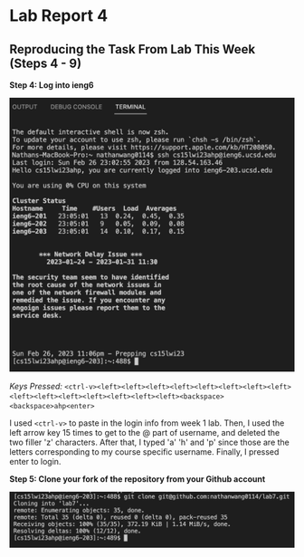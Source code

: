 # Lab Report 4

## Reproducing the Task From Lab This Week (Steps 4 - 9)

**Step 4: Log into ieng6**

![image](lab7-step4.png)

*Keys Pressed:* `<ctrl-v><left><left><left><left><left><left><left><left><left><left><left><left><left><left><left><backspace><backspace>ahp<enter>`

I used `<ctrl-v>` to paste in the login info from week 1 lab. Then, I used the left arrow key 15 times to get to the @ part of username, and deleted the two filler 'z' characters. After that, I typed 'a' 'h' and 'p' since those are the letters corresponding to my course specific username. Finally, I pressed enter to login.

**Step 5: Clone your fork of the repository from your Github account**

![image](lab7-step5.png)


